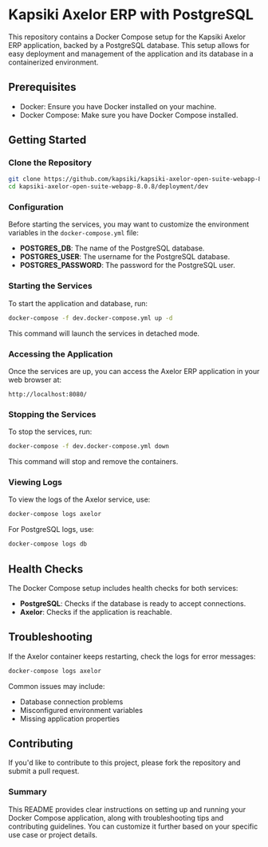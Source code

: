 # Kapsiki Axelor ERP with PostgreSQL

This repository contains a Docker Compose setup for the Kapsiki Axelor ERP application, backed by a PostgreSQL database. This setup allows for easy deployment and management of the application and its database in a containerized environment.

## Prerequisites

- Docker: Ensure you have Docker installed on your machine.
- Docker Compose: Make sure you have Docker Compose installed.

## Getting Started

### Clone the Repository

```bash
git clone https://github.com/kapsiki/kapsiki-axelor-open-suite-webapp-8.0.8.git
cd kapsiki-axelor-open-suite-webapp-8.0.8/deployment/dev
```

### Configuration

Before starting the services, you may want to customize the environment variables in the `docker-compose.yml` file:

- **POSTGRES_DB**: The name of the PostgreSQL database.
- **POSTGRES_USER**: The username for the PostgreSQL database.
- **POSTGRES_PASSWORD**: The password for the PostgreSQL user.

### Starting the Services

To start the application and database, run:

```bash
docker-compose -f dev.docker-compose.yml up -d
```

This command will launch the services in detached mode.

### Accessing the Application

Once the services are up, you can access the Axelor ERP application in your web browser at:

```
http://localhost:8080/
```

### Stopping the Services

To stop the services, run:

```bash
docker-compose -f dev.docker-compose.yml down
```

This command will stop and remove the containers.

### Viewing Logs

To view the logs of the Axelor service, use:

```bash
docker-compose logs axelor
```

For PostgreSQL logs, use:

```bash
docker-compose logs db
```

## Health Checks

The Docker Compose setup includes health checks for both services:

- **PostgreSQL**: Checks if the database is ready to accept connections.
- **Axelor**: Checks if the application is reachable.

## Troubleshooting

If the Axelor container keeps restarting, check the logs for error messages:

```bash
docker-compose logs axelor
```

Common issues may include:

- Database connection problems
- Misconfigured environment variables
- Missing application properties

## Contributing

If you'd like to contribute to this project, please fork the repository and submit a pull request.

### Summary

This README provides clear instructions on setting up and running your Docker Compose application, along with troubleshooting tips and contributing guidelines. You can customize it further based on your specific use case or project details.
